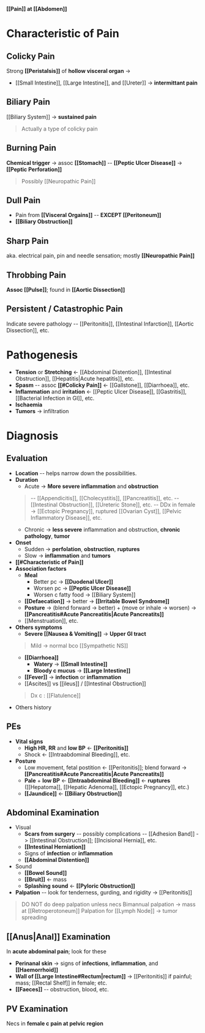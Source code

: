 **[[Pain]] at [[Abdomen]]**

# Characteristic of Pain
## Colicky Pain
Strong **[[Peristalsis]]** of **hollow visceral organ** ->
- [[Small Intestine]], [[Large Intestine]], and [[Ureter]] -> **intermittant pain**

## Biliary Pain
[[Biliary System]] -> **sustained pain**
> Actually a type of colicky pain

## Burning Pain
**Chemical trigger** -> assoc **[[Stomach]]** -- **[[Peptic Ulcer Disease]]** -> **[[Peptic Perforation]]**
> Possibly [[Neuropathic Pain]]

## Dull Pain
- Pain from **[[Visceral Orgains]]** -- **EXCEPT [[Peritoneum]]**
- **[[Biliary Obstruction]]** 

## Sharp Pain
aka. electrical pain, pin and needle sensation; mostly **[[Neuropathic Pain]]**

## Throbbing Pain
**Assoc [[Pulse]]**; found in **[[Aortic Dissection]]**

## Persistent / Catastrophic Pain
Indicate severe pathology -- [[Peritonitis]], [[Intestinal Infarction]], [[Aortic Dissection]], etc.

# Pathogenesis
- **Tension** or **Stretching** <- [[Abdominal Distention]], [[Intestinal Obstruction]], [[Hepatitis|Acute hepatitis]], etc.
- **Spasm** -- assoc **[[#Colicky Pain]]** <- [[Gallstone]], [[Diarrhoea]], etc.
- **Inflammation** and **irritation** <- [[Peptic Ulcer Disease]], [[Gastritis]], [[Bacterial Infection in GI]], etc.
- **Ischaemia**
- **Tumors** -> infiltration

# Diagnosis
## Evaluation
- **Location** -- helps narrow down the possibilities.
- **Duration**
	- Acute -> **More severe inflammation** and **obstruction**
	> -- [[Appendicitis]], [[Cholecystitis]], [[Pancreatitis]], etc.
	-- [[Intestinal Obstruction]], [[Ureteric Stone]], etc. 
	-- DDx in female -> [[Ectopic Pregnancy]], ruptured [[Ovarian Cyst]], [[Pelvic Inflammatory Disease]], etc.
	- Chronic -> **less severe** inflammation and obstruction, **chronic pathology**, **tumor**
- **Onset**
	- Sudden -> **perfolation**, **obstruction**, **ruptures**
	- Slow -> **inflammation** and **tumors**
- **[[#Characteristic of Pain]]**
- **Association factors**
	- **Meal**
		- Better pc -> **[[Duodenal Ulcer]]**
		- Worsen pc -> **[[Peptic Ulcer Disease]]**
		- Worsen c fatty food -> [[Biliary System]]
	- **[[Defaecation]]** -> better -> **[[Irritable Bowel Syndrome]]**
	- **Posture** -> (blend forward -> better) + (move or inhale -> worsen) -> **[[Pancreatitis#Acute Pancreatitis|Acute Pancreatits]]**
	- [[Menstruation]], etc.
- **Others symptoms**
	- **Severe [[Nausea & Vomiting]]** -> **Upper GI tract**
	> Mild -> normal bco [[Sympathetic NS]]
	- **[[Diarrhoea]]**
		- **Watery** -> **[[Small Intestine]]**
		- **Bloody c mucus** -> **[[Large Intestine]]**
	- **[[Fever]]** -> **infection** or **inflammation**
	- [[Ascites]] vs [[ileus]] / [[Intestinal Obstruction]]
	> Dx c : [[Flatulence]]
- Others history

## PEs
- **Vital signs**
	- **High HR, RR** and **low BP** <- **[[Peritonitis]]**
	- Shock <- [[Intraabdominal Bleeding]], etc.
- **Posture**
	- Low movement, fetal postition <- [[Peritonitis]]; blend forward -> **[[Pancreatitis#Acute Pancreatitis|Acute Pancreatits]]**
	- **Pale** + **low BP** <- **[[Intraabdominal Bleeding]]** <- **ruptures** ([[Hepatoma]], [[Hepatic Adenoma]], [[Ectopic Pregnancy]], etc.) 
	- **[[Jaundice]]** <- **[[Biliary Obstruction]]**

## Abdominal Examination
- Visual
	- **Scars from surgery** -- possibly complications -- [[Adhesion Band]] -> [[Intestinal Obstruction]]; [[Incisional Hernia]], etc.
	- **[[Intestinal Herniation]]**
	- Signs of **infection** or **inflammation**
	- **[[Abdominal Distention]]**
- Sound
	- **[[Bowel Sound]]**
	- **[[Bruit]]** <- mass
	- **Splashing sound** <- **[[Pyloric Obstruction]]**
- **Palpation** -- look for tenderness, gurding, and rigidity -> [[Peritonitis]]

> DO NOT do deep palpation unless necs
> Bimannual palpation -> mass at [[Retroperotoneum]]
> Palpation for [[Lymph Node]] -> tumor spreading

## [[Anus|Anal]] Examination
In **acute abdominal pain**; look for these
- **Perinanal skin** -> signs of **infections**, **inflammation**, and **[[Haemorrhoid]]**
- **Wall of [[Large Intestine#Rectum|rectum]]** -> [[Peritonitis]] if painful; mass; [[Rectal Shelf]] in female; etc.
- **[[Faeces]]** -- obstruction, blood, etc.

## PV Examination
Necs in **female c pain at pelvic region**